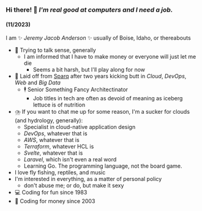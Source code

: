 ### Hi there! 👋 *I'm real good at computers and I need a job.* 
#### (11/2023)

I am ✨ _Jeremy Jacob Anderson_ ✨ usually of Boise, Idaho, or thereabouts
- 🤔 Trying to talk sense, generally
  - I am informed that I have to make money or everyone will just let me die
    - Seems a bit harsh, but I'll play along for now
- 🥦 Laid off from [Sparq](https://teamsparq.com) after two years kicking butt in _Cloud_, _DevOps_, _Web_ and _Big Data_
  - 🕴️ Senior Something Fancy Architectinator
    - Job titles in tech are often as devoid of meaning as iceberg lettuce is of nutrition
- ⛈️ If you want to chat me up for some reason, I'm a sucker for clouds (and hydrology, generally):
  - Specialist in cloud-native application design
  - _DevOps_, whatever that is
  - _AWS_, whatever that is
  - _Terraform_, whatever HCL is
  - _Svelte_, whatever that is
  - _Laravel_, which isn't even a real word
  - Learning Go. The programming language, not the board game.
- I love fly fishing, reptiles, and music
- I'm interested in everything, as a matter of personal policy
  - don't abuse me; or do, but make it sexy
- 💻 Coding for fun since 1983
- 💸 Coding for money since 2003
